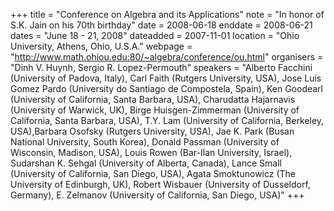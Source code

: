 +++
title = "Conference on Algebra and its Applications"
note = "In honor of S.K. Jain on his 70th birthday"
date = 2008-06-18
enddate = 2008-06-21
dates = "June 18 - 21, 2008"
dateadded = 2007-11-01
location = "Ohio University, Athens, Ohio, U.S.A."
webpage = "http://www.math.ohiou.edu:80/~algebra/conference/ou.html"
organisers = "Dinh V. Huynh, Sergio R. Lopez-Permouth"
speakers = "Alberto Facchini (University of Padova, Italy), Carl Faith (Rutgers University, USA), Jose Luis Gomez Pardo (University do Santiago de Compostela, Spain), Ken Goodearl (University of California, Santa Barbara, USA), Charudatta Hajarnavis (University of Warwick, UK), Birge Huisgen-Zimmerman (University of California, Santa Barbara, USA), T.Y. Lam (University of California, Berkeley, USA),Barbara Osofsky (Rutgers University, USA), Jae K. Park (Busan National University, South Korea), Donald Passman (University of Wisconsin, Madison, USA), Louis Rowen (Bar-Ilan University, Israel), Sudarshan K. Sehgal (University of Alberta, Canada), Lance Small (University of California, San Diego, USA), Agata Smoktunowicz (The University of Edinburgh, UK), Robert Wisbauer (University of Dusseldorf, Germany), E. Zelmanov (University of California, San Diego, USA)"
+++

